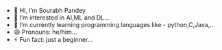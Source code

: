 - 👋 Hi, I’m Sourabh Pandey
- 👀 I’m interested in AI,ML and DL...
- 🌱 I’m currently learning programming languages like - python,C,Java,...
- 😄 Pronouns: he/him...
- ⚡ Fun fact: just a beginner...

<!---
Mr-Mario18/Mr-Mario18 is a ✨ special ✨ repository because its `README.md` (this file) appears on your GitHub profile.
You can click the Preview link to take a look at your changes.
--->
